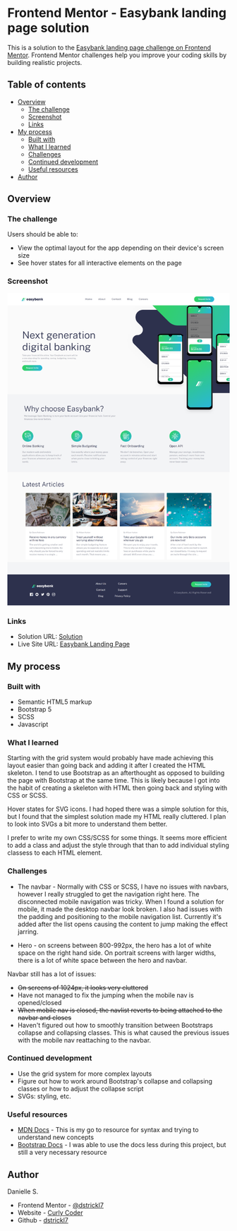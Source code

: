 # Frontend Mentor - Easybank landing page solution

This is a solution to the [Easybank landing page challenge on Frontend Mentor](https://www.frontendmentor.io/challenges/easybank-landing-page-WaUhkoDN). Frontend Mentor challenges help you improve your coding skills by building realistic projects. 

## Table of contents

- [Overview](#overview)
  - [The challenge](#the-challenge)
  - [Screenshot](#screenshot)
  - [Links](#links)
- [My process](#my-process)
  - [Built with](#built-with)
  - [What I learned](#what-i-learned)
  - [Challenges](#challenges)
  - [Continued development](#continued-development)
  - [Useful resources](#useful-resources)
- [Author](#author)


## Overview

### The challenge

Users should be able to:

- View the optimal layout for the app depending on their device's screen size
- See hover states for all interactive elements on the page


### Screenshot

![](./page.png)


### Links

- Solution URL: [Solution](https://github.com/dstrickl7/Bootstrap-Practice/tree/master/easybank%20landing%20page)
- Live Site URL: [Easybank Landing Page](https://dstrickl7.github.io/Bootstrap-Practice/easybank%20landing%20page/)

## My process

### Built with

- Semantic HTML5 markup
- Bootstrap 5
- SCSS
- Javascript


### What I learned
Starting with the grid system would probably have made achieving this layout easier than going back and adding it after I created the HTML skeleton. I tend to use Bootstrap as an afterthought as opposed to building the page with Bootstrap at the same time. This is likely because I got into the habit of creating a skeleton with HTML then going back and styling with CSS or SCSS.

Hover states for SVG icons. I had hoped there was a simple solution for this, but I found that the simplest solution made my HTML really cluttered. I plan to look into SVGs a bit more to understand them better.

I prefer to write my own CSS/SCSS for some things. It seems more efficient to add a class and adjust the style through that than to add individual styling classess to each HTML element.


### Challenges
- The navbar - Normally with CSS or SCSS, I have no issues with navbars, however I really struggled to get the navigation right here. The disconnected mobile navigation was tricky. When I found a solution for mobile, it made the desktop navbar look broken. I also had issues with the padding and positioning to the mobile navigation list. Currently it's added after the list opens causing the content to jump making the effect jarring.

- Hero - on screens between 800-992px, the hero has a lot of white space on the right hand side. On portrait screens with larger widths, there is a lot of white space between the hero and navbar.

Navbar still has a lot of issues:
- ~~On screens of 1024px, it looks very cluttered~~
- Have not managed to fix the jumping when the mobile nav is opened/closed
- ~~When mobile nav is closed, the navlist reverts to being attached to the navbar and closes~~
- Haven't figured out how to smoothly transition between Bootstraps collapse and collapsing classes. This is what caused the previous issues with the mobile nav reattaching to the navbar.


### Continued development
- Use the grid system for more complex layouts
- Figure out how to work around Bootstrap's collapse and collapsing classes or how to adjust the collapse script
- SVGs: styling, etc.


### Useful resources

- [MDN Docs](https://www.example.com) - This is my go to resource for syntax and trying to understand new concepts
- [Bootstrap Docs](https://getbootstrap.com/docs/5.0/getting-started/introduction/) - I was able to use the docs less during this project, but still a very necessary resource


## Author

Danielle S.
- Frontend Mentor - [@dstrickl7](https://www.frontendmentor.io/profile/dstrickl7)
- Website - [Curly Coder](https://www.curlycoder.com)
- Github - [dstrickl7](https://github.com/dstrickl7)
